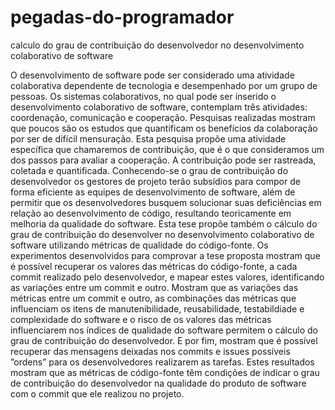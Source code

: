 # pegadas-do-programador
calculo do grau de contribuição do desenvolvedor no desenvolvimento colaborativo de software

O desenvolvimento de software pode ser considerado uma atividade colaborativa dependente de tecnologia e desempenhado por um grupo de pessoas. Os sistemas colaborativos, no qual pode ser inserido o desenvolvimento colaborativo de software, contemplam três atividades: coordenação, comunicação e cooperação. Pesquisas realizadas mostram que poucos são os estudos que quantificam os benefícios da colaboração por ser de difícil mensuração. Esta pesquisa propõe uma atividade específica que chamaremos de contribuição, que é o que consideramos um dos passos para avaliar a cooperação. A contribuição pode ser rastreada, coletada e quantificada. Conhecendo-se o grau de contribuição do desenvolvedor os gestores de projeto terão subsídios para compor de forma eficiente as equipes de desenvolvimento de software, além de permitir que os desenvolvedores busquem solucionar suas deficiências em relação ao desenvolvimento de código, resultando teoricamente em melhoria da qualidade do software. Esta tese propõe também o cálculo do grau de contribuição do desenvolver no desenvolvimento colaborativo de software utilizando métricas de qualidade do código-fonte. Os experimentos desenvolvidos para comprovar a tese proposta mostram que é possível recuperar os valores das métricas do código-fonte, a cada commit realizado pelo desenvolvedor, e mapear estes valores, identificando as variações entre um commit e outro. Mostram que as variações das métricas entre um commit e outro, as combinações das métricas que influenciam os itens de manutenibilidade, reusabilidade, testabildiade e complexidade do software e o risco de os valores das métricas influenciarem nos índices de qualidade do software permitem o cálculo do grau de contribuição do desenvolvedor. E por fim, mostram que é possível recuperar das mensagens deixadas nos commits e issues possíveis ”ordens” para os desenvolvedores realizarem as tarefas. Estes resultados mostram que as métricas de código-fonte têm condições de indicar o grau de contribuição do desenvolvedor na qualidade do produto de software com o commit que ele realizou no projeto. 

